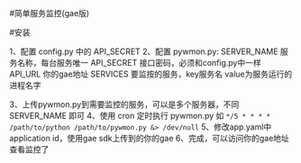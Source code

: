 #简单服务监控(gae版)


#安装

1、配置 config.py 中的 API_SECRET
2、配置 pywmon.py:
    SERVER_NAME 服务名称，每台服务唯一
    API_SECRET 接口密码，必须和config.py中一样
    API_URL 你的gae地址
    SERVICES 要监按的服务，key服务名 value为服务运行的进程名字

3、上传pywmon.py到需要监控的服务，可以是多个服务器，不同 SERVER_NAME 即可
4、使用 cron 定时执行 pywmon.py 如 `*/5 * * * * /path/to/python /path/to/pywmon.py &> /dev/null`
5、修改app.yaml中 application id，使用gae sdk上传到的你的gae
6、完成，可以访问你的gae地址查看监控了


